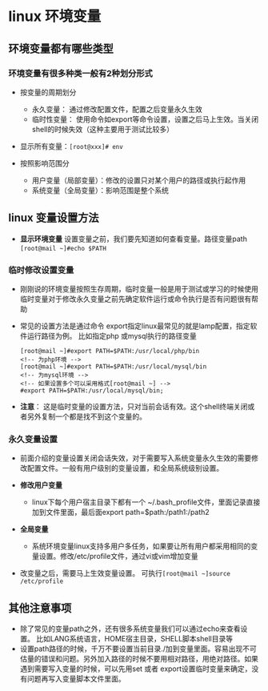 # linux 环境变量

## 环境变量都有哪些类型

### 环境变量有很多种类一般有2种划分形式
- 按变量的周期划分
  - 永久变量：
    通过修改配置文件，配置之后变量永久生效
  - 临时性变量：
    使用命令如export等命令设置，设置之后马上生效。当关闭shell的时候失效（这种主要用于测试比较多）

- 显示所有变量：`[root@xxx]# env`
  
- 按照影响范围分
  - 用户变量（局部变量）：修改的设置只对某个用户的路径或执行起作用
  - 系统变量（全局变量）：影响范围是整个系统
  
## linux 变量设置方法

- **显示环境变量**
    设置变量之前，我们要先知道如何查看变量。路径变量path
    `[root@mail ~]#echo $PATH`
### 临时修改设置变量

  - 刚刚说的环境变量按照生存周期，临时变量一般是用于测试或学习的时候使用临时变量对于修改永久变量之前先确定软件运行或命令执行是否有问题很有帮助

  - 常见的设置方法是通过命令
    export指定linux最常见的就是lamp配置，指定软件运行路径为例。
    比如指定php 或mysql执行的路径变量
    ```shell
    [root@mail ~]#export PATH=$PATH:/usr/local/php/bin  
    <!-- 为php环境 -->
    [root@mail ~]#export PATH=$PATH:/usr/local/mysql/bin 
    <!-- 为mysql环境 -->
    <!-- 如果设置多个可以采用格式[root@mail ~] -->
    #export PATH=$PATH:/usr/local/mysql/bin;
    ```
  - **注意**：
   这是临时变量的设置方法，只对当前会话有效。这个shell终端关闭或者另外复制一个都是找不到这个变量的。

### 永久变量设置

-  前面介绍的变量设置关闭会话失效，对于需要写入系统变量永久生效的需要修改配置文件。一般有用户级别的变量设置，和全局系统级别设置。
-  **修改用户变量**    
   -  linux下每个用户宿主目录下都有一个 ~/.bash_profile文件，里面记录直接加到文件里面，最后面export path=$path:/path1:/path2

- **全局变量**
  - 系统环境变量linux支持多用户多任务，如果要让所有用户都采用相同的变量设置。修改/etc/profile文件，通过vi或vim增加变量
  
- 改变量之后，需要马上生效变量设置。
  可执行`[root@mail ~]source /etc/profile`


## 其他注意事项

- 除了常见的变量path之外，还有很多系统变量我们可以通过echo来查看设置。
    比如LANG系统语言，HOME宿主目录，SHELL脚本shell目录等
- 设置path路径的时候，千万不要设置当前目录./加到变量里面。容易出现不可估量的错误和问题。另外加入路径的时候不要用相对路径，用绝对路径。如果遇到需要写入变量的时候，可以先用set 或者 export设置临时变量来确定，没有问题再写入变量脚本文件里面。